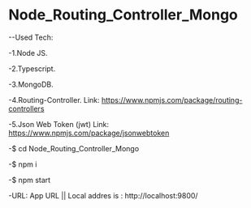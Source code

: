 # Node_Routing_Controller_Mongo
--Used Tech:

-1.Node JS.

-2.Typescript.

-3.MongoDB.

-4.Routing-Controller. Link: https://www.npmjs.com/package/routing-controllers

-5.Json Web Token (jwt) Link: https://www.npmjs.com/package/jsonwebtoken

-$ cd Node_Routing_Controller_Mongo

-$ npm i

-$ npm start 

-URL: App URL || Local addres is : http://localhost:9800/ 